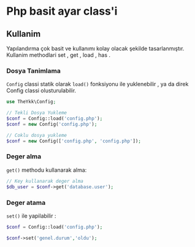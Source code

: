 # Php basit ayar class'i


## Kullanim

Yapılandırma çok basit ve kullanımı kolay olacak şekilde tasarlanmıştır. Kullanim methodlari set , get , load , has .


### Dosya Tanimlama

`Config` classi statik olarak `load()` fonksiyonu ile yuklenebilir , ya da direk Config classi olusturulabilir.

```php
use TheYkk\Config;

// Tekli Dosya Yukleme
$conf = Config::load('config.php');
$conf = new Config('config.php');

// Coklu dosya yukleme
$conf = new Config(['config.php', 'config.php']);

```
### Deger alma

`get()` methodu kullanarak alma:

```php
// Key kullanarak deger alma
$db_user = $conf->get('database.user');

```




### Deger atama

`set()` ile yapilabilir : 

```php
$conf = Config::load('config.php');

$conf->set('genel.durum','oldu');
```
